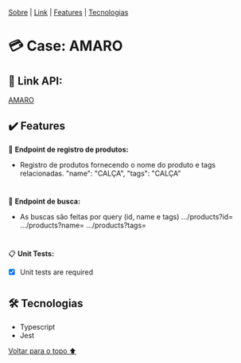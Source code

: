 <p id= "voltar"></p>

<p>
<a href="#sobre">Sobre</a> |
<a href="#link">Link</a> |
<a href="#features">Features</a> |
<a href="#tecnologias">Tecnologias</a> 

</p>

<h1 id="sobre">💳 Case: AMARO</h1>

<h2 id="link">🔗 Link API:</h2>

<a href="https://documenter.getpostman.com/view/20351170/VUjLJmPq">AMARO</a>

<h2 id="features">✔️ Features</h2>

💾 <b>Endpoint de registro de produtos:</b>
- Registro de produtos fornecendo o nome do produto e tags relacionadas.
     "name": "CALÇA",
     "tags": "CALÇA"

#
🔎 <b>Endpoint de busca:</b>
- As buscas são feitas por query (id, name e tags)
     .../products?id=
     .../products?name=
     .../products?tags=
#
📋 <b>Unit Tests:</b>
- [x] Unit tests are required
#

 <h2 id="tecnologias">🛠 Tecnologias</h2>

- Typescript
- Jest

<a href="#voltar">Voltar para o topo ⬆️</a>